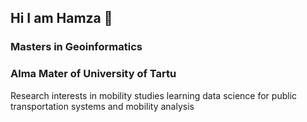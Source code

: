 ## Hi I am Hamza 👋
### Masters in Geoinformatics 
### Alma Mater of University of Tartu
Research interests in mobility studies
learning data science for public transportation systems and mobility analysis
